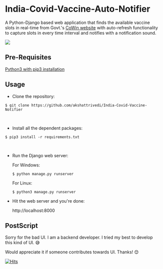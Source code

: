 # India-Covid-Vaccine-Auto-Notifier

A Python-Django based web application that finds the available vaccine slots in real-time from Govt.'s [CoWin website](https://www.cowin.gov.in/home) with auto-refresh functionality to capture slots in every time interval and notifies with a notification sound.

![](stuff/appDemo.gif)

## Pre-Requisites
[Python3 with pip3 installation](https://www.python.org/downloads/)

## Usage
* Clone the repository:
```
$ git clone https://github.com/akshattrivedi/India-Covid-Vaccine-Notifier
```

<br>

* Install all the dependent packages:
```
$ pip3 install -r requirements.txt
```

<br>

* Run the Django web server:
    
    For Windows:
    ```
    $ python manage.py runserver
    ```

    For Linux:
    ```
    $ python3 manage.py runserver
    ```

* Hit the web server and you're done:

    http://localhost:8000


## PostScript
Sorry for the bad UI. I am a backend developer. I tried my best to develop this kind of UI. :sweat_smile:

Would appreciate it if someone contributes towards UI. Thanks! :blush:

[![Hits](https://hits.seeyoufarm.com/api/count/incr/badge.svg?url=https%3A%2F%2Fgithub.com%2Fakshattrivedi%2FIndia-Covid-Vaccine-Auto-Notifier&count_bg=%23FF2066&title_bg=%23555555&icon=ardour.svg&icon_color=%2303DAC6&title=Page+Hits&edge_flat=false)](https://hits.seeyoufarm.com)
